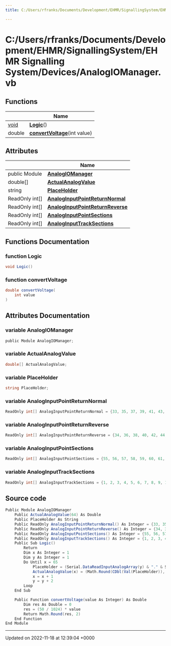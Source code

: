 ```yaml
---
title: C:/Users/rfranks/Documents/Development/EHMR/SignallingSystem/EHMR Signalling System/Devices/AnalogIOManager.vb

---
```


# C:/Users/rfranks/Documents/Development/EHMR/SignallingSystem/EHMR Signalling System/Devices/AnalogIOManager.vb



## Functions

|                | Name           |
| -------------- | -------------- |
| [void](/SignallingSystem-doc/vb/Files/SerialPixelLeds_8vb/#variable-void) | **[Logic](/SignallingSystem-doc/vb/Files/AnalogIOManager_8vb/#function-logic)**() |
| double | **[convertVoltage](/SignallingSystem-doc/vb/Files/AnalogIOManager_8vb/#function-convertvoltage)**(int value) |

## Attributes

|                | Name           |
| -------------- | -------------- |
| ﻿public Module | **[AnalogIOManager](/SignallingSystem-doc/vb/Files/AnalogIOManager_8vb/#variable-analogiomanager)**  |
| double[] | **[ActualAnalogValue](/SignallingSystem-doc/vb/Files/AnalogIOManager_8vb/#variable-actualanalogvalue)**  |
| string | **[PlaceHolder](/SignallingSystem-doc/vb/Files/AnalogIOManager_8vb/#variable-placeholder)**  |
| ReadOnly int[] | **[AnalogInputPointReturnNormal](/SignallingSystem-doc/vb/Files/AnalogIOManager_8vb/#variable-analoginputpointreturnnormal)**  |
| ReadOnly int[] | **[AnalogInputPointReturnReverse](/SignallingSystem-doc/vb/Files/AnalogIOManager_8vb/#variable-analoginputpointreturnreverse)**  |
| ReadOnly int[] | **[AnalogInputPointSections](/SignallingSystem-doc/vb/Files/AnalogIOManager_8vb/#variable-analoginputpointsections)**  |
| ReadOnly int[] | **[AnalogInputTrackSections](/SignallingSystem-doc/vb/Files/AnalogIOManager_8vb/#variable-analoginputtracksections)**  |


## Functions Documentation

### function Logic

```csharp
void Logic()
```


### function convertVoltage

```csharp
double convertVoltage(
    int value
)
```



## Attributes Documentation

### variable AnalogIOManager

```csharp
﻿public Module AnalogIOManager;
```


### variable ActualAnalogValue

```csharp
double[] ActualAnalogValue;
```


### variable PlaceHolder

```csharp
string PlaceHolder;
```


### variable AnalogInputPointReturnNormal

```csharp
ReadOnly int[] AnalogInputPointReturnNormal = {33, 35, 37, 39, 41, 43, 45, 47, 49, 51};
```


### variable AnalogInputPointReturnReverse

```csharp
ReadOnly int[] AnalogInputPointReturnReverse = {34, 36, 38, 40, 42, 44, 46, 48, 50, 52};
```


### variable AnalogInputPointSections

```csharp
ReadOnly int[] AnalogInputPointSections = {55, 56, 57, 58, 59, 60, 61, 62, 63, 64};
```


### variable AnalogInputTrackSections

```csharp
ReadOnly int[] AnalogInputTrackSections = {1, 2, 3, 4, 5, 6, 7, 8, 9, 10, 11, 12, 13, 14, 15, 16, 17, 18, 19, 20, 21, 22, 23, 24, 25, 26, 27, 28};
```



## Source code

```csharp
Public Module AnalogIOManager
    Public ActualAnalogValue(64) As Double
    Public PlaceHolder As String
    Public ReadOnly AnalogInputPointReturnNormal() As Integer = {33, 35, 37, 39, 41, 43, 45, 47, 49, 51}
    Public ReadOnly AnalogInputPointReturnReverse() As Integer = {34, 36, 38, 40, 42, 44, 46, 48, 50, 52}
    Public ReadOnly AnalogInputPointSections() As Integer = {55, 56, 57, 58, 59, 60, 61, 62, 63, 64}
    Public ReadOnly AnalogInputTrackSections() As Integer = {1, 2, 3, 4, 5, 6, 7, 8, 9, 10, 11, 12, 13, 14, 15, 16, 17, 18, 19, 20, 21, 22, 23, 24, 25, 26, 27, 28}
    Public Sub Logic()
        Return
        Dim x As Integer = 1
        Dim y As Integer = 1
        Do Until x = 65
            PlaceHolder = (Serial.DataReadInputAnalogArray(y) & "." & Serial.DataReadInputAnalogArray(y + 1))
            ActualAnalogValue(x) = (Math.Round(CDbl(Val(PlaceHolder)), 2))
            x = x + 1
            y = y + 2
        Loop
    End Sub

    Public Function convertVoltage(value As Integer) As Double
        Dim res As Double = 0
        res = (50 / 1024) * value
        Return Math.Round(res, 2)
    End Function
End Module
```


-------------------------------

Updated on 2022-11-18 at 12:39:04 +0000
